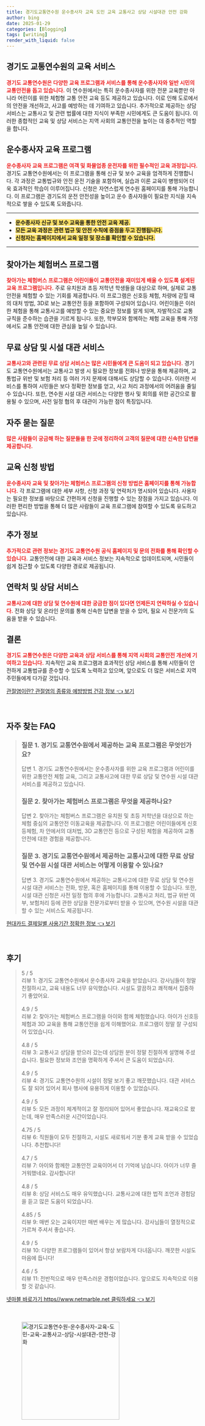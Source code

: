 ```yaml
---
title: 경기도교통연수원 운수종사자 교육 도민 교육 교통사고 상담 시설대관 안전 강화
author: bing
date: 2025-01-29
categories: [Blogging]
tags: [writing]
render_with_liquid: false
---
```



<h2 id='경기도_교통연수원의_교육_서비스'>경기도 교통연수원의 교육 서비스</h2>

<p><b><span style="color: #ee2323;">경기도 교통연수원은 다양한 교육 프로그램과 서비스를 통해 운수종사자와 일반 시민의 교통안전을 돕고 있습니다.</span></b> 이 연수원에서는 특히 운수종사자를 위한 전문 교육뿐만 아니라 어린이를 위한 체험형 교통 안전 교육 등도 제공하고 있습니다. 이로 인해 도로에서의 안전을 개선하고, 사고를 예방하는 데 기여하고 있습니다. 추가적으로 제공하는 상담서비스는 교통사고 및 관련 법률에 대한 지식이 부족한 시민에게도 큰 도움이 됩니다. 이러한 종합적인 교육 및 상담 서비스는 지역 사회의 교통안전을 높이는 데 중추적인 역할을 합니다.</p>

<h2 id='운수종사자_교육_프로그램'>운수종사자 교육 프로그램</h2>

<p><b><span style="color: #ee2323;">운수종사자 교육 프로그램은 여객 및 화물업종 운전자를 위한 필수적인 교육 과정입니다.</span></b> 경기도 교통연수원에서는 이 프로그램을 통해 신규 및 보수 교육을 엄격하게 진행합니다. 각 과정은 교통법규와 안전 운전 기술을 포함하며, 실습과 이론 교육이 병행되어 더욱 효과적인 학습이 이루어집니다. 신청은 자연스럽게 연수원 홈페이지를 통해 가능합니다. 이 프로그램은 경기도의 운전 안전성을 높이고 운수 종사자들이 필요한 지식을 지속적으로 쌓을 수 있도록 도와줍니다.</p>

<hr />

<ul>
    <li><b><span style="background-color: #ffe066;">운수종사자 신규 및 보수 교육을 통한 안전 교육 제공.</span></b></li>
    <li><b><span style="background-color: #ffe066;">모든 교육 과정은 관련 법규 및 안전 수칙에 중점을 두고 진행됩니다.</span></b></li>
    <li><b><span style="background-color: #ffe066;">신청자는 홈페이지에서 교육 일정 및 장소를 확인할 수 있습니다.</span></b></li>
</ul>

<hr />

<h2 id='찾아가는_체험버스_프로그램'>찾아가는 체험버스 프로그램</h2>

<p><b><span style="color: #ee2323;">찾아가는 체험버스 프로그램은 어린이들이 교통안전을 재미있게 배울 수 있도록 설계된 교육 프로그램입니다.</span></b> 주로 유치원과 초등 저학년 학생들을 대상으로 하며, 실제로 교통 안전을 체험할 수 있는 기회를 제공합니다. 이 프로그램은 신호등 체험, 차량에 갇힐 때의 대처 방법, 3D로 보는 교통안전 등을 포함하여 구성되어 있습니다. 어린이들은 이러한 체험을 통해 교통사고를 예방할 수 있는 중요한 정보를 알게 되며, 자발적으로 교통 규칙을 준수하는 습관을 기르게 됩니다. 또한, 학부모와 함께하는 체험 교육을 통해 가정에서도 교통 안전에 대한 관심을 높일 수 있습니다.</p>

<h2 id='무료_상담_및_시설_대관서비스'>무료 상담 및 시설 대관 서비스</h2>

<p><b><span style="color: #ee2323;">교통사고와 관련된 무료 상담 서비스는 많은 시민들에게 큰 도움이 되고 있습니다.</span></b> 경기도 교통연수원에서는 교통사고 발생 시 필요한 정보를 전화나 방문을 통해 제공하며, 교통법규 위반 및 보험 처리 등 여러 가지 문제에 대해서도 상담할 수 있습니다. 이러한 서비스를 통하여 시민들은 보다 정확한 정보를 얻고, 사고 처리 과정에서의 어려움을 줄일 수 있습니다. 또한, 연수원 시설 대관 서비스는 다양한 행사 및 회의를 위한 공간으로 활용될 수 있으며, 사전 일정 협의 후 대관이 가능한 점이 특징입니다.</p>

<h2 id='자주_묻는_질문'>자주 묻는 질문</h2>

<p><b><span style="color: #ee2323;">많은 사람들이 궁금해 하는 질문들을 한 곳에 정리하여 고객의 질문에 대한 신속한 답변을 제공합니다.</span></b></p>

<h2 id='교육_신청_방법'>교육 신청 방법</h2>

<p><b><span style="color: #ee2323;">운수종사자 교육 및 찾아가는 체험버스 프로그램의 신청 방법은 홈페이지를 통해 가능합니다.</span></b> 각 프로그램에 대한 세부 사항, 신청 과정 및 연락처가 명시되어 있습니다. 사용자는 필요한 정보를 바탕으로 간편하게 신청을 진행할 수 있는 장점을 가지고 있습니다. 이러한 편리한 방법을 통해 더 많은 사람들이 교육 프로그램에 참여할 수 있도록 유도하고 있습니다.</p>

<h2 id='추가_정보'>추가 정보</h2>

<p><b><span style="color: #ee2323;">추가적으로 관련 정보는 경기도 교통연수원 공식 홈페이지 및 문의 전화를 통해 확인할 수 있습니다.</span></b> 교통안전에 대한 교육과 서비스 정보는 지속적으로 업데이트되며, 시민들이 쉽게 접근할 수 있도록 다양한 경로로 제공됩니다.</p>

<h2 id='연락처_및_상담_서비스'>연락처 및 상담 서비스</h2>

<p><b><span style="color: #ee2323;">교통사고에 대한 상담 및 연수원에 대한 궁금한 점이 있다면 언제든지 연락하실 수 있습니다.</span></b> 전화 상담 및 온라인 문의를 통해 신속한 답변을 받을 수 있어, 필요 시 전문가의 도움을 받을 수 있습니다.</p>

<h2 id='결론'>결론</h2>

<p><b><span style="color: #ee2323;">경기도 교통연수원은 다양한 교육과 상담 서비스를 통해 지역 사회의 교통안전 개선에 기여하고 있습니다.</span></b> 지속적인 교육 프로그램과 효과적인 상담 서비스를 통해 시민들이 안전하게 교통법규를 준수할 수 있도록 노력하고 있으며, 앞으로도 더 많은 서비스로 지역 주민들에게 다가갈 것입니다.</p>


<p><a class="click-button" title="관절염이란? 관절염의 종류와 예방방법 건강 정보" href="https://afficreate.github.io/posts/%EA%B4%80%EC%A0%88%EC%97%BC%EC%9D%B4%EB%9E%80-%EA%B4%80%EC%A0%88%EC%97%BC%EC%9D%98-%EC%A2%85%EB%A5%98%EC%99%80-%EC%98%88%EB%B0%A9%EB%B0%A9%EB%B2%95-%EA%B1%B4%EA%B0%95-%EC%A0%95%EB%B3%B4/" rel="dofollow">관절염이란? 관절염의 종류와 예방방법 건강 정보 👈 보기</a></p><br>
<h2 id='자주_찾는_FAQ'>자주 찾는 FAQ</h2>
<div itemscope="" itemtype="https://schema.org/FAQPage"> 
<blockquote> 
<div itemscope="" itemprop="mainEntity" itemtype="https://schema.org/Question"> 
<h3 itemprop="name">질문 1. 경기도 교통연수원에서 제공하는 교육 프로그램은 무엇인가요?</h3> 
<div itemscope="" itemprop="acceptedAnswer" itemtype="https://schema.org/Answer"> 
<span itemprop="text"> 
<p>답변 1. 경기도 교통연수원에서는 운수종사자를 위한 교육 프로그램과 어린이를 위한 교통안전 체험 교육, 그리고 교통사고에 대한 무료 상담 및 연수원 시설 대관 서비스를 제공하고 있습니다.</p> 
</span> 
</div> 
</div> 

<div itemscope="" itemprop="mainEntity" itemtype="https://schema.org/Question"> 
<h3 itemprop="name">질문 2. 찾아가는 체험버스 프로그램은 무엇을 제공하나요?</h3> 
<div itemscope="" itemprop="acceptedAnswer" itemtype="https://schema.org/Answer"> 
<span itemprop="text"> 
<p>답변 2. 찾아가는 체험버스 프로그램은 유치원 및 초등 저학년을 대상으로 하는 체험 중심의 교통안전 이동교육을 제공합니다. 이 프로그램은 어린이들에게 신호등체험, 차 안에서의 대처법, 3D 교통안전 등으로 구성된 체험을 제공하여 교통안전에 대한 경험을 제공합니다.</p> 
</span> 
</div> 
</div> 

<div itemscope="" itemprop="mainEntity" itemtype="https://schema.org/Question"> 
<h3 itemprop="name">질문 3. 경기도 교통연수원에서 제공하는 교통사고에 대한 무료 상담 및 연수원 시설 대관 서비스는 어떻게 이용할 수 있나요?</h3> 
<div itemscope="" itemprop="acceptedAnswer" itemtype="https://schema.org/Answer"> 
<span itemprop="text"> 
<p>답변 3. 경기도 교통연수원에서 제공하는 교통사고에 대한 무료 상담 및 연수원 시설 대관 서비스는 전화, 방문, 혹은 홈페이지를 통해 이용할 수 있습니다. 또한, 시설 대관 신청은 사전 일정 협의 후에 가능합니다. 교통사고 처리, 법규 위반 여부, 보험처리 등에 관한 상담을 전문가로부터 받을 수 있으며, 연수원 시설을 대관할 수 있는 서비스도 제공됩니다.</p> 
</span> 
</div> 
</div> 

</blockquote> 
</div>
<p><a class="click-button" title="현대카드 결제일별 사용기간 정확한 정보" href="https://afficreate.github.io/posts/%ED%98%84%EB%8C%80%EC%B9%B4%EB%93%9C-%EA%B2%B0%EC%A0%9C%EC%9D%BC%EB%B3%84-%EC%82%AC%EC%9A%A9%EA%B8%B0%EA%B0%84-%EC%A0%95%ED%99%95%ED%95%9C-%EC%A0%95%EB%B3%B4/" rel="dofollow">현대카드 결제일별 사용기간 정확한 정보 👈 보기</a></p><br>
<h2 id='후기'>후기</h2>
<div itemscope itemtype="https://schema.org/Product">
  <blockquote>
  <div itemprop="review" itemscope itemtype="https://schema.org/Review">
      <div itemprop="reviewRating" itemscope itemtype="https://schema.org/Rating"> <span itemprop="ratingValue">5</span> / <span itemprop="bestRating">5</span> </div>
      <span itemprop="reviewBody">리뷰 1: 경기도 교통연수원에서 운수종사자 교육을 받았습니다. 강사님들이 정말 친절하시고, 교육 내용도 너무 유익했습니다. 시설도 깔끔하고 쾌적해서 집중하기 좋았어요.</span>
  </div>
  <br>
  <div itemprop="review" itemscope itemtype="https://schema.org/Review">
      <div itemprop="reviewRating" itemscope itemtype="https://schema.org/Rating"> <span itemprop="ratingValue">4.9</span> / <span itemprop="bestRating">5</span> </div>
      <span itemprop="reviewBody">리뷰 2: 찾아가는 체험버스 프로그램을 아이와 함께 체험했습니다. 아이가 신호등 체험과 3D 교육을 통해 교통안전을 쉽게 이해했어요. 프로그램이 정말 잘 구성되어 있었습니다.</span>
  </div>
  <br>
  <div itemprop="review" itemscope itemtype="https://schema.org/Review">
      <div itemprop="reviewRating" itemscope itemtype="https://schema.org/Rating"> <span itemprop="ratingValue">4.8</span> / <span itemprop="bestRating">5</span> </div>
      <span itemprop="reviewBody">리뷰 3: 교통사고 상담을 받으러 갔는데 상담원 분이 정말 친절하게 설명해 주셨습니다. 필요한 정보와 조언을 명확하게 주셔서 큰 도움이 되었습니다.</span>
  </div>
  <br>
  <div itemprop="review" itemscope itemtype="https://schema.org/Review">
      <div itemprop="reviewRating" itemscope itemtype="https://schema.org/Rating"> <span itemprop="ratingValue">4.9</span> / <span itemprop="bestRating">5</span> </div>
      <span itemprop="reviewBody">리뷰 4: 경기도 교통연수원의 시설이 정말 보기 좋고 깨끗했습니다. 대관 서비스도 잘 되어 있어서 회사 행사에 유용하게 이용할 수 있었습니다.</span>
  </div>
  <br>
  <div itemprop="review" itemscope itemtype="https://schema.org/Review">
      <div itemprop="reviewRating" itemscope itemtype="https://schema.org/Rating"> <span itemprop="ratingValue">4.9</span> / <span itemprop="bestRating">5</span> </div>
      <span itemprop="reviewBody">리뷰 5: 모든 과정이 체계적이고 잘 정리되어 있어서 좋았습니다. 재교육으로 왔는데, 매우 만족스러운 시간이었습니다.</span>
  </div>
  <br>
  <div itemprop="review" itemscope itemtype="https://schema.org/Review">
      <div itemprop="reviewRating" itemscope itemtype="https://schema.org/Rating"> <span itemprop="ratingValue">4.75</span> / <span itemprop="bestRating">5</span> </div>
      <span itemprop="reviewBody">리뷰 6: 직원들이 모두 친절하고, 시설도 새로워서 기분 좋게 교육 받을 수 있었습니다. 추천합니다!</span>
  </div>
  <br>
  <div itemprop="review" itemscope itemtype="https://schema.org/Review">
      <div itemprop="reviewRating" itemscope itemtype="https://schema.org/Rating"> <span itemprop="ratingValue">4.7</span> / <span itemprop="bestRating">5</span> </div>
      <span itemprop="reviewBody">리뷰 7: 아이와 함께한 교통안전 교육이어서 더 기억에 남습니다. 아이가 너무 즐거워했네요. 감사합니다!</span>
  </div>
  <br>
  <div itemprop="review" itemscope itemtype="https://schema.org/Review">
      <div itemprop="reviewRating" itemscope itemtype="https://schema.org/Rating"> <span itemprop="ratingValue">4.8</span> / <span itemprop="bestRating">5</span> </div>
      <span itemprop="reviewBody">리뷰 8: 상담 서비스도 매우 유익했습니다. 교통사고에 대한 법적 조언과 경험담을 듣고 많은 도움이 되었습니다.</span>
  </div>
  <br>
  <div itemprop="review" itemscope itemtype="https://schema.org/Review">
      <div itemprop="reviewRating" itemscope itemtype="https://schema.org/Rating"> <span itemprop="ratingValue">4.85</span> / <span itemprop="bestRating">5</span> </div>
      <span itemprop="reviewBody">리뷰 9: 매번 오는 교육이지만 매번 배우는 게 많습니다. 강사님들이 열정적으로 가르쳐 주셔서 좋습니다.</span>
  </div>
  <br>
  <div itemprop="review" itemscope itemtype="https://schema.org/Review">
      <div itemprop="reviewRating" itemscope itemtype="https://schema.org/Rating"> <span itemprop="ratingValue">4.9</span> / <span itemprop="bestRating">5</span> </div>
      <span itemprop="reviewBody">리뷰 10: 다양한 프로그램들이 있어서 항상 보람차게 다녀옵니다. 깨끗한 시설도 마음에 듭니다!</span>
  </div>
  <br>
  <div itemprop="review" itemscope itemtype="https://schema.org/Review">
      <div itemprop="reviewRating" itemscope itemtype="https://schema.org/Rating"> <span itemprop="ratingValue">4.6</span> / <span itemprop="bestRating">5</span> </div>
      <span itemprop="reviewBody">리뷰 11: 전반적으로 매우 만족스러운 경험이었습니다. 앞으로도 지속적으로 이용할 것 같습니다.</span>
  </div>
  </blockquote>
</div>
<p><a class="click-button" title="넷마블 바로가기 https//www.netmarble.net 클릭하세요" href="https://afficreate.github.io/posts/%EB%84%B7%EB%A7%88%EB%B8%94-%EB%B0%94%EB%A1%9C%EA%B0%80%EA%B8%B0-httpswww.netmarble.net-%ED%81%B4%EB%A6%AD%ED%95%98%EC%84%B8%EC%9A%94/" rel="dofollow">넷마블 바로가기 https//www.netmarble.net 클릭하세요 👈 보기</a></p><br>
<figure class="image"><img src="https://afficreate.github.io/assets/img/thumbnail/경기도교통연수원-운수종사자-교육-도민-교육-교통사고-상담-시설대관-안전-강화.webp" alt="경기도교통연수원-운수종사자-교육-도민-교육-교통사고-상담-시설대관-안전-강화" width="256" height="256"></figure>